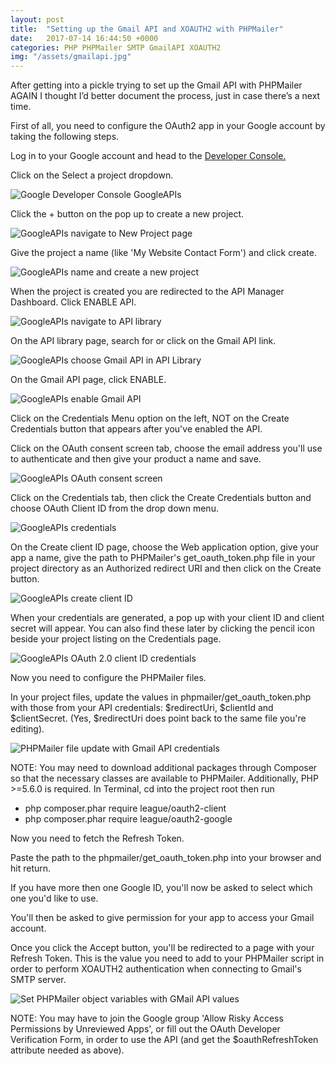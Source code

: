 ```yaml
---
layout: post
title:  "Setting up the Gmail API and XOAUTH2 with PHPMailer"
date:   2017-07-14 16:44:50 +0000
categories: PHP PHPMailer SMTP GmailAPI XOAUTH2
img: "/assets/gmailapi.jpg"
---
```


After getting into a pickle trying to set up the Gmail API with PHPMailer AGAIN I thought I’d better document the process, just in case there’s a next time.

First of all, you need to configure the OAuth2 app in your Google account by taking the following steps.


Log in to your Google account and head to the [Developer Console.](https://console.developers.google.com/ "Google Developer Console")


Click on the Select a project dropdown.

![Google Developer Console GoogleAPIs](assets/gmailapi1.jpg)


Click the + button on the pop up to create a new project.

![GoogleAPIs navigate to New Project page](assets/gmailapi2.jpg)


Give the project a name (like 'My Website Contact Form') and click create.

![GoogleAPIs name and create a new project](assets/gmailapi3.jpg)


When the project is created you are redirected to the API Manager Dashboard. Click ENABLE API.

![GoogleAPIs navigate to API library](assets/gmailapi4.jpg)


On the API library page, search for or click on the Gmail API link.

![GoogleAPIs choose Gmail API in API Library](assets/gmailapi5.jpg)


On the Gmail API page, click ENABLE.

![GoogleAPIs enable Gmail API](assets/gmailapi6.jpg)


Click on the Credentials Menu option on the left, NOT on the Create Credentials button that appears after you've enabled the API.


Click on the OAuth consent screen tab, choose the email address you'll use to authenticate and then give your product a name and save.

![GoogleAPIs OAuth consent screen](assets/gmailapi7.jpg)


Click on the Credentials tab, then click the Create Credentials button and choose OAuth Client ID from the drop down menu.

![GoogleAPIs credentials](assets/gmailapi8.jpg)


On the Create client ID page, choose the Web application option, give your app a name, give the path to PHPMailer's get_oauth_token.php file in your project directory as an Authorized redirect URI and then click on the Create button.

![GoogleAPIs create client ID](assets/gmailapi9.jpg)


When your credentials are generated, a pop up with your client ID and client secret will appear. You can also find these later by clicking the pencil icon beside your project listing on the Credentials page.

![GoogleAPIs OAuth 2.0 client ID credentials](assets/gmailapi10.jpg)


Now you need to configure the PHPMailer files.


In your project files, update the values in phpmailer/get_oauth_token.php with those from your API credentials: $redirectUri, $clientId and $clientSecret. (Yes, $redirectUri does point back to the same file you're editing).

![PHPMailer file update with Gmail API credentials](assets/gmailapi11.jpg)


NOTE: You may need to download additional packages through Composer so that the necessary classes are available to PHPMailer. Additionally, PHP >=5.6.0 is required. In Terminal, cd into the project root then run 
* php composer.phar require league/oauth2-client
* php composer.phar require league/oauth2-google


Now you need to fetch the Refresh Token.


Paste the path to the phpmailer/get_oauth_token.php into your browser and hit return. 


If you have more then one Google ID, you'll now be asked to select which one you'd like to use.


You'll then be asked to give permission for your app to access your Gmail account.


Once you click the Accept button, you'll be redirected to a page with your Refresh Token. This is the value you need to add to your PHPMailer script in order to perform XOAUTH2 authentication when connecting to Gmail's SMTP server.

![Set PHPMailer object variables with GMail API values](assets/gmailapi12.jpg)


NOTE: You may have to join the Google group 'Allow Risky Access Permissions by Unreviewed Apps', or fill out the OAuth Developer Verification Form, in order to use the API (and get the $oauthRefreshToken attribute needed as above).



